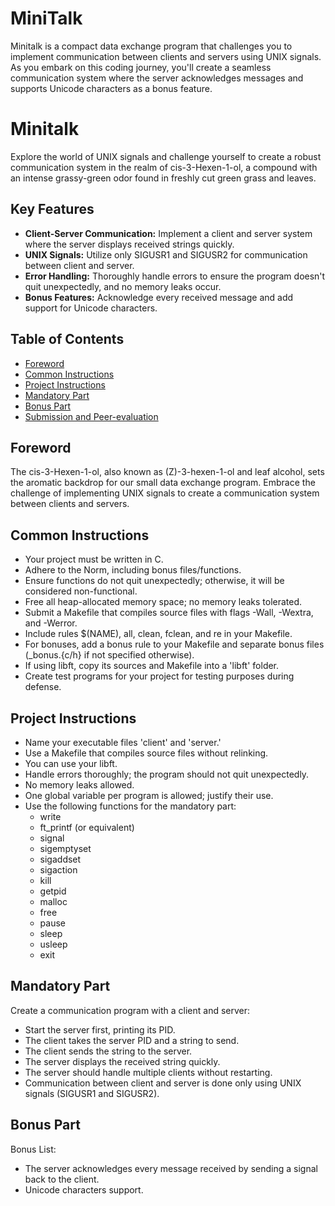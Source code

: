 # MiniTalk
Minitalk is a compact data exchange program that challenges you to implement communication between clients and servers using UNIX signals.  As you embark on this coding journey, you'll create a seamless communication system where the server acknowledges messages and supports Unicode characters as a bonus feature.
# Minitalk
Explore the world of UNIX signals and challenge yourself to create a robust communication system in the realm of cis-3-Hexen-1-ol, a compound with an intense grassy-green odor found in freshly cut green grass and leaves.
   ## Key Features

   - **Client-Server Communication:** Implement a client and server system where the server displays received strings quickly.
   - **UNIX Signals:** Utilize only SIGUSR1 and SIGUSR2 for communication between client and server.
   - **Error Handling:** Thoroughly handle errors to ensure the program doesn't quit unexpectedly, and no memory leaks occur.
   - **Bonus Features:** Acknowledge every received message and add support for Unicode characters.
  
## Table of Contents
- [Foreword](#foreword)
- [Common Instructions](#common-instructions)
- [Project Instructions](#project-instructions)
- [Mandatory Part](#mandatory-part)
- [Bonus Part](#bonus-part)
- [Submission and Peer-evaluation](#submission-and-peer-evaluation)

## Foreword

The cis-3-Hexen-1-ol, also known as (Z)-3-hexen-1-ol and leaf alcohol, sets the aromatic backdrop for our small data exchange program. Embrace the challenge of implementing UNIX signals to create a communication system between clients and servers.

## Common Instructions

- Your project must be written in C.
- Adhere to the Norm, including bonus files/functions.
- Ensure functions do not quit unexpectedly; otherwise, it will be considered non-functional.
- Free all heap-allocated memory space; no memory leaks tolerated.
- Submit a Makefile that compiles source files with flags -Wall, -Wextra, and -Werror.
- Include rules $(NAME), all, clean, fclean, and re in your Makefile.
- For bonuses, add a bonus rule to your Makefile and separate bonus files (_bonus.{c/h} if not specified otherwise).
- If using libft, copy its sources and Makefile into a 'libft' folder.
- Create test programs for your project for testing purposes during defense.

## Project Instructions

- Name your executable files 'client' and 'server.'
- Use a Makefile that compiles source files without relinking.
- You can use your libft.
- Handle errors thoroughly; the program should not quit unexpectedly.
- No memory leaks allowed.
- One global variable per program is allowed; justify their use.
- Use the following functions for the mandatory part:
  - write
  - ft_printf (or equivalent)
  - signal
  - sigemptyset
  - sigaddset
  - sigaction
  - kill
  - getpid
  - malloc
  - free
  - pause
  - sleep
  - usleep
  - exit

## Mandatory Part

Create a communication program with a client and server:
- Start the server first, printing its PID.
- The client takes the server PID and a string to send.
- The client sends the string to the server.
- The server displays the received string quickly.
- The server should handle multiple clients without restarting.
- Communication between client and server is done only using UNIX signals (SIGUSR1 and SIGUSR2).

## Bonus Part

Bonus List:
- The server acknowledges every message received by sending a signal back to the client.
- Unicode characters support.
